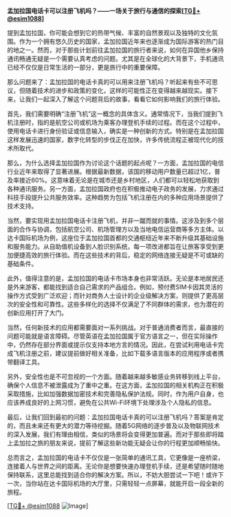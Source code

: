 **孟加拉国电话卡可以注册飞机吗？——一场关于旅行与通信的探索[[TG💪+ @esim1088](https://t.me/s/esim1088)]**

提到孟加拉国，你可能会想到它的热带气候、丰富的自然景观以及独特的文化氛围。作为一个拥有悠久历史的国家，孟加拉国近年来也逐渐成为国际游客的热门目的地之一。然而，对于那些计划前往孟加拉国的旅行者来说，如何在异国他乡保持通讯畅通无疑是一个需要认真考虑的问题。尤其是在全球化的大背景下，手机通讯已经不仅仅是日常生活的一部分，更是旅行中的重要保障。

那么问题来了：孟加拉国的电话卡真的可以用来注册飞机吗？听起来有些不可思议，但随着技术的进步和政策的变化，这样的可能性正在变得越来越现实。接下来，让我们一起深入了解这个问题背后的故事，看看它如何影响我们的旅行体验。

首先，我们需要明确“注册飞机”这一概念的具体含义。通常情况下，当我们提到飞机注册时，指的是航空公司或机场为乘客办理登机手续的过程。而在这个过程中，使用电话卡进行身份验证或信息输入，确实是一种创新的方式。特别是在孟加拉国这样发展迅速的国家，数字化转型的步伐正在加快，许多传统流程正被现代化的技术所取代。

那么，为什么选择孟加拉国作为讨论这个话题的起点呢？一方面，孟加拉国的电信行业近年来取得了显著进展。根据最新数据，该国的移动用户数量已超过1亿，普及率接近60%。这意味着无论是在城市还是乡村地区，人们都可以轻松地获取到各种通讯服务。另一方面，孟加拉国政府也在积极推动电子政务的发展，力求通过科技手段提升公共服务效率。这种趋势为包括飞机注册在内的多种应用场景提供了技术支持。

当然，要实现用孟加拉国电话卡注册飞机，并非一蹴而就的事情。这涉及到多个层面的合作与协调，包括航空公司、机场管理方以及当地电信运营商等多方主体。以达卡国际机场为例，这座位于孟加拉国首都的交通枢纽近年来不断升级其基础设施和服务能力。从自助值机设备到人脸识别系统，每一项改进都旨在让旅客享受到更加便捷高效的旅行体验。而在这些技术的背后，稳定的网络连接无疑是不可或缺的基础条件。

此外，值得注意的是，孟加拉国的电话卡市场本身也非常活跃。无论是本地居民还是外来游客，都能找到适合自己需求的产品组合。例如，预付费SIM卡因其灵活的操作方式受到广泛欢迎；而针对商务人士设计的企业级解决方案，则提供了更高层次的安全性和可靠性。这些多样化的选择不仅满足了不同群体的需求，也为潜在的创新应用打开了大门。

当然，任何新技术的应用都需要面对一系列挑战。对于普通消费者而言，最直接的问题可能就是语言障碍。尽管英语在孟加拉国属于官方语言之一，但在实际操作中，仍然存在部分界面或提示仅支持本地方言的情况。因此，在尝试利用电话卡完成飞机注册之前，建议提前做好相关准备，比如下载多语言版本的应用程序或者携带翻译工具。

另外，安全性也是不可忽视的一个方面。随着越来越多敏感业务转移到线上平台，确保个人信息不被泄露成为了重中之重。在这方面，孟加拉国的相关机构正在积极采取措施，比如加强数据加密技术和完善隐私保护法规。同时，作为用户自身，也应该养成良好的上网习惯，避免在公共Wi-Fi环境下处理涉及个人隐私的信息。

最后，让我们回到最初的问题：孟加拉国电话卡真的可以注册飞机吗？答案是肯定的，而且未来还有更大的潜力等待挖掘。随着5G网络的逐步普及以及物联网技术的深入发展，我们有理由相信，类似的场景将会变得更加普遍。而对于那些即将踏上孟加拉之旅的朋友来说，提前了解这些新功能无疑会让你的行程更加顺畅愉快。

总而言之，孟加拉国的电话卡不仅仅是一张简单的通讯工具，它更像是一座桥梁，连接着人与世界之间的距离。无论你是想要快速办理登机手续，还是希望随时随地保持联系，这里总能找到适合你的解决方案。所以，不妨大胆尝试一下吧！或许下一次，当你站在达卡国际机场的大厅里，只需轻轻一点屏幕，就能开启一段全新的旅程。

[[TG💪+ @esim1088](https://t.me/s/esim1088) ![Image](https://i.postimg.cc/4NQfJmqS/Snipaste-2025-05-13-00-14-12.png)]